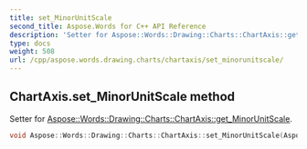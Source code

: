 ```yaml
---
title: set_MinorUnitScale
second_title: Aspose.Words for C++ API Reference
description: 'Setter for Aspose::Words::Drawing::Charts::ChartAxis::get_MinorUnitScale.'
type: docs
weight: 508
url: /cpp/aspose.words.drawing.charts/chartaxis/set_minorunitscale/
---
```

## ChartAxis.set_MinorUnitScale method


Setter for [Aspose::Words::Drawing::Charts::ChartAxis::get_MinorUnitScale](../get_minorunitscale/).

```cpp
void Aspose::Words::Drawing::Charts::ChartAxis::set_MinorUnitScale(Aspose::Words::Drawing::Charts::AxisTimeUnit value)
```

